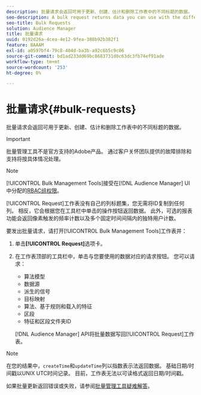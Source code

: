 ```yaml
---
description: 批量请求会返回可用于更新、创建、估计和删除工作表中的不同标题的数据。
seo-description: A bulk request returns data you can use with the different headers in the Update, Create, Estimate, and Delete worksheets.
seo-title: Bulk Requests
solution: Audience Manager
title: 批量请求
uuid: 0192d26a-4cea-4e12-9fea-388b92b382f1
feature: BAAAM
exl-id: a0597bf4-79c8-404d-ba3b-a92c6b5c9c06
source-git-commit: bd1ad233dd69bc8683731d0c63dc3fb74ef91ade
workflow-type: tm+mt
source-wordcount: '253'
ht-degree: 0%

---
```


# 批量请求{#bulk-requests}

批量请求会返回可用于更新、创建、估计和删除工作表中的不同标题的数据。

>[!IMPORTANT]
>
>批量管理工具不是官方支持的Adobe产品。 通过客户关怀团队提供的故障排除和支持将按具体情况处理。

<!-- 

t_bulk_requests.xml

 -->

>[!NOTE]
>
>[!UICONTROL Bulk Management Tools]接受在[!DNL Audience Manager] UI中分配的[RBAC组权限](../../features/administration/administration-overview.md)。

[!UICONTROL Request]工作表没有自己的列标题集，您无需将ID复制到任何列。 相反，它会根据您在工具栏中单击的操作按钮返回数据。 此外，可选的报表功能会返回像素触发的频率计数以及多个固定时间间隔内的独特用户计数。

要发出批量请求，请打开[!UICONTROL Bulk Management Tools]工作表并：

1. 单击&#x200B;**[!UICONTROL Request]**&#x200B;选项卡。
2. 在工作表顶部的工具栏中，单击与您要使用的数据对应的请求按钮。 您可以请求：

   * 算法模型
   * 数据源
   * 派生的信号
   * 目标映射
   * 算法、基于规则和载入的特征
   * 区段
   * 特征和区段文件夹ID

   [!DNL Audience Manager] API将批量数据写回[!UICONTROL Request]工作表。

>[!NOTE]
>
>在您的结果中，`createTime`和`updateTime`列以指数表示法返回数据。 基础日期/时间戳以UNIX UTC时间记录。 目前，工作表无法以可读格式返回日期/时间戳。

如果批量更新返回错误或失败，请参阅[批量管理工具疑难解答](../../reference/bulk-management-tools/bulk-troubleshooting.md)。
